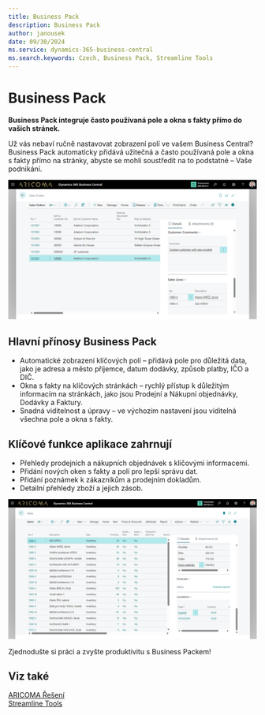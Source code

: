 ```yaml
---
title: Business Pack
description: Business Pack
author: janousek
date: 09/30/2024
ms.service: dynamics-365-business-central
ms.search.keywords: Czech, Business Pack, Streamline Tools
---
```

# **Business Pack**

**Business Pack integruje často používaná pole a okna s fakty přímo do vašich stránek.**

Už vás nebaví ručně nastavovat zobrazení polí ve vašem Business Central?  
Business Pack automaticky přidává užitečná a často používaná pole a okna s fakty přímo na stránky, abyste se mohli soustředit na to podstatné – Vaše podnikání.  

![Prodejní objednávky](media/SalesPack1_1280x720.png)

## Hlavní přínosy Business Pack

- Automatické zobrazení klíčových polí – přidává pole pro důležitá data, jako je adresa a město příjemce, datum dodávky, způsob platby, IČO a DIČ.
- Okna s fakty na klíčových stránkách – rychlý přístup k důležitým informacím na stránkách, jako jsou Prodejní a Nákupní objednávky, Dodávky a Faktury.
- Snadná viditelnost a úpravy – ve výchozím nastavení jsou viditelná všechna pole a okna s fakty.

## Klíčové funkce aplikace zahrnují

- Přehledy prodejních a nákupních objednávek s klíčovými informacemi.
- Přidání nových oken s fakty a polí pro lepší správu dat.
- Přidání poznámek k zákazníkům a prodejním dokladům.
- Detailní přehledy zboží a jejich zásob.

![Přehled zboží](media/SalesPack4_1280x720.png)

Zjednodušte si práci a zvyšte produktivitu s Business Packem!  

## Viz také
[ARICOMA Řešení](../index.md)  
[Streamline Tools](../StreamlineTools/streamlinetools.md)  
